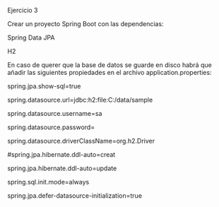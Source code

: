 Ejercicio 3

Crear un proyecto Spring Boot con las dependencias:

Spring Data JPA

H2

En caso de querer que la base de datos se guarde en disco habrá que añadir las siguientes propiedades en el archivo application.properties:

spring.jpa.show-sql=true

spring.datasource.url=jdbc:h2:file:C:/data/sample

spring.datasource.username=sa

spring.datasource.password=

spring.datasource.driverClassName=org.h2.Driver

#spring.jpa.hibernate.ddl-auto=creat

spring.jpa.hibernate.ddl-auto=update

spring.sql.init.mode=always

spring.jpa.defer-datasource-initialization=true